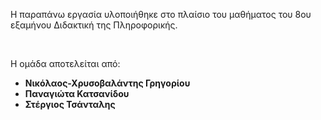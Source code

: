 <p>Η παραπάνω εργασία υλοποιήθηκε στο πλαίσιο του μαθήματος του 8ου εξαμήνου Διδακτική της Πληροφορικής.</p>
<br>
<p>Η ομάδα αποτελείται από:</p>
<ul>
  <li><strong>Νικόλαος-Χρυσοβαλάντης Γρηγορίου</strong></li>
  <li><strong>Παναγιώτα Κατσανίδου</strong></li>
  <li><strong>Στέργιος Τσάνταλης</strong></li>
</ul>
